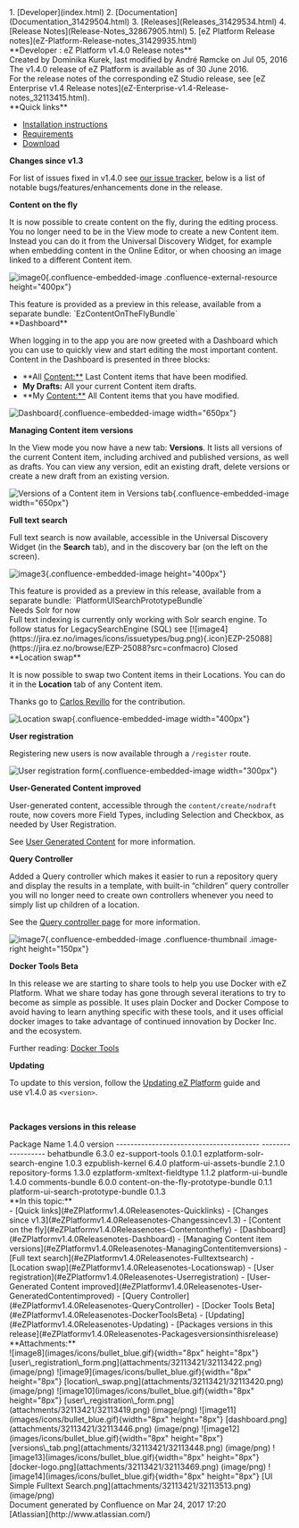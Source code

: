 <div id="page">
<div id="main" class="aui-page-panel">
<div id="main-header">
<div id="breadcrumb-section">
1.  [Developer](index.html)
2.  [Documentation](Documentation_31429504.html)
3.  [Releases](Releases_31429534.html)
4.  [Release Notes](Release-Notes_32867905.html)
5.  [eZ Platform Release notes](eZ-Platform-Release-notes_31429935.html)

</div>
**Developer : eZ Platform v1.4.0 Release notes**

</div>
<div id="content" class="view">
<div class="page-metadata">
Created by Dominika Kurek, last modified by André Rømcke on Jul 05, 2016

</div>
<div id="main-content" class="wiki-content group">
<div class="contentLayout2">
<div class="columnLayout two-right-sidebar"
data-layout="two-right-sidebar">
<div class="cell normal" data-type="normal">
<div class="innerCell">
The v1.4.0 release of eZ Platform is available as of 30 June 2016.

<div
class="confluence-information-macro confluence-information-macro-tip">
<div class="confluence-information-macro-body">
For the release notes of the corresponding eZ Studio release, see [eZ
Enterprise v1.4 Release
notes](eZ-Enterprise-v1.4-Release-notes_32113415.html).

</div>
</div>
**Quick links**

-   [Installation instructions](31429538.html)
-   [Requirements](31429536.html)
-   [Download](http://share.ez.no/latest)

**Changes since v1.3**

For list of issues fixed in v1.4.0 see [our issue
tracker](https://jira.ez.no/issues/?filter=-1&jql=project%20%3D%20EZP%20AND%20resolution%20!%3D%20Unresolved%20AND%20fixVersion%20in%20(1.4.0-beta1%2C%201.4.0-rc1)%20ORDER%20BY%20updatedDate%20ASC),
below is a list of notable bugs/features/enhancements done in the
release.

**Content on the fly**

It is now possible to create content on the fly, during the editing
process. You no longer need to be in the View mode to create a new
Content item. Instead you can do it from the Universal Discovery Widget,
for example when embedding content in the Online Editor, or when
choosing an image linked to a different Content item.

![image0](https://cloud.githubusercontent.com/assets/12594013/16034938/b0f616a0-3214-11e6-8b9e-a824c1b2d1ca.gif){.confluence-embedded-image
.confluence-external-resource height="400px"}

<div
class="confluence-information-macro confluence-information-macro-information">
<div class="confluence-information-macro-body">
This feature is provided as a preview in this release, available from a
separate bundle: `EzContentOnTheFlyBundle`

</div>
</div>
**Dashboard**

When logging in to the app you are now greeted with a Dashboard which
you can use to quickly view and start editing the most important
content. Content in the Dashboard is presented in three blocks:

-   \*\*All <Content:**> Last Content items that have been modified.
-   **My Drafts:** All your current Content item drafts.
-   \*\*My <Content:**> All Content items that you have modified.

![Dashboard](attachments/32113421/32113446.png){.confluence-embedded-image
width="650px"}

**Managing Content item versions**

In the View mode you now have a new tab: **Versions**. It lists all
versions of the current Content item, including archived and published
versions, as well as drafts. You can view any version, edit an existing
draft, delete versions or create a new draft from an existing version.

![Versions of a Content item in Versions
tab](attachments/32113421/32113448.png){.confluence-embedded-image
width="650px"}

**Full text search**

Full text search is now available, accessible in the Universal Discovery
Widget (in the **Search** tab), and in the discovery bar (on the left on
the screen).

![image3](attachments/32113421/32113513.png){.confluence-embedded-image
height="400px"}

<div
class="confluence-information-macro confluence-information-macro-information">
<div class="confluence-information-macro-body">
This feature is provided as a preview in this release, available from a
separate bundle: `PlatformUISearchPrototypeBundle`

</div>
</div>
<div
class="confluence-information-macro confluence-information-macro-note">
Needs Solr for now

<div class="confluence-information-macro-body">
Full text indexing is currently only working with Solr search engine. To
follow status for LegacySearchEngine (SQL) see
[![image4](https://jira.ez.no/images/icons/issuetypes/bug.png){.icon}EZP-25088](https://jira.ez.no/browse/EZP-25088?src=confmacro)
Closed

</div>
</div>
**Location swap**

It is now possible to swap two Content items in their Locations. You can
do it in the **Location** tab of any Content item.

Thanks go to [Carlos Revillo](https://doc.ez.no/display/~desorden) for
the contribution.

![Location
swap](attachments/32113421/32113420.png){.confluence-embedded-image
width="400px"}

**User registration**

Registering new users is now available through a `/register` route.

![User registration
form](attachments/32113421/32113419.png){.confluence-embedded-image
width="300px"}

**User-Generated Content improved**

User-generated content, accessible through the `content/create/nodraft`
route, now covers more Field Types, including Selection and Checkbox, as
needed by User Registration.

See [User Generated Content](User-Generated-Content_31432025.html) for
more information.

**Query Controller**

Added a Query controller which makes it easier to run a repository query
and display the results in a template, with built-in “children” query
controller you will no longer need to create own controllers whenever
you need to simply list up children of a location.

See the [Query controller
page](Content-Rendering_31429679.html#ContentRendering-Querycontroller)
for more information.

![image7](attachments/32113421/32113469.png){.confluence-embedded-image
.confluence-thumbnail .image-right height="150px"}

**Docker Tools Beta**

In this release we are starting to share tools to help you use Docker
with eZ Platform. What we share today has gone through several
iterations to try to become as simple as possible. It uses plain Docker
and Docker Compose to avoid having to learn anything specific with these
tools, and it uses official docker images to take advantage of continued
innovation by Docker Inc. and the ecosystem.

Further reading: [Docker Tools](Docker-Tools_31429544.html)

**Updating**

To update to this version, follow the [Updating eZ
Platform](Updating-eZ-Platform_31431770.html) guide and use v1.4.0 as
`<version>`.

 

**Packages versions in this release**

<div class="table-wrap">
  Package Name                             1.4.0 version
  ---------------------------------------- ------------------
  behatbundle                              6.3.0
  ez-support-tools                         0.1.0.1
  ezplatform-solr-search-engine            1.0.3
  ezpublish-kernel                         6.4.0
  platform-ui-assets-bundle                2.1.0
  repository-forms                         1.3.0
  ezplatform-xmltext-fieldtype             1.1.2
  platform-ui-bundle                       1.4.0
  comments-bundle                          6.0.0
  content-on-the-fly-prototype-bundle      0.1.1
  platform-ui-search-prototype-bundle      0.1.3

</div>
</div>
</div>
<div class="cell aside" data-type="aside">
<div class="innerCell">
**In this topic:**

<div class="toc-macro rbtoc1490376018835">
-   [Quick links](#eZPlatformv1.4.0Releasenotes-Quicklinks)
-   [Changes since v1.3](#eZPlatformv1.4.0Releasenotes-Changessincev1.3)
    -   [Content on the
        fly](#eZPlatformv1.4.0Releasenotes-Contentonthefly)
    -   [Dashboard](#eZPlatformv1.4.0Releasenotes-Dashboard)
    -   [Managing Content item
        versions](#eZPlatformv1.4.0Releasenotes-ManagingContentitemversions)
    -   [Full text search](#eZPlatformv1.4.0Releasenotes-Fulltextsearch)
    -   [Location swap](#eZPlatformv1.4.0Releasenotes-Locationswap)
    -   [User
        registration](#eZPlatformv1.4.0Releasenotes-Userregistration)
    -   [User-Generated Content
        improved](#eZPlatformv1.4.0Releasenotes-User-GeneratedContentimproved)
    -   [Query
        Controller](#eZPlatformv1.4.0Releasenotes-QueryController)
    -   [Docker Tools
        Beta](#eZPlatformv1.4.0Releasenotes-DockerToolsBeta)
-   [Updating](#eZPlatformv1.4.0Releasenotes-Updating)
-   [Packages versions in this
    release](#eZPlatformv1.4.0Releasenotes-Packagesversionsinthisrelease)

</div>
</div>
</div>
</div>
</div>
</div>
<div class="pageSection group">
<div class="pageSectionHeader">
**Attachments:**

</div>
<div class="greybox" align="left">
![image8](images/icons/bullet_blue.gif){width="8px" height="8px"}
[user\_registration\_form.png](attachments/32113421/32113422.png)
(image/png) ![image9](images/icons/bullet_blue.gif){width="8px"
height="8px"} [location\_swap.png](attachments/32113421/32113420.png)
(image/png) ![image10](images/icons/bullet_blue.gif){width="8px"
height="8px"}
[user\_registration\_form.png](attachments/32113421/32113419.png)
(image/png) ![image11](images/icons/bullet_blue.gif){width="8px"
height="8px"} [dashboard.png](attachments/32113421/32113446.png)
(image/png) ![image12](images/icons/bullet_blue.gif){width="8px"
height="8px"} [versions\_tab.png](attachments/32113421/32113448.png)
(image/png) ![image13](images/icons/bullet_blue.gif){width="8px"
height="8px"} [docker-logo.png](attachments/32113421/32113469.png)
(image/png) ![image14](images/icons/bullet_blue.gif){width="8px"
height="8px"} [UI Simple Fulltext
Search.png](attachments/32113421/32113513.png) (image/png)

</div>
</div>
</div>
</div>
<div id="footer" role="contentinfo">
<div class="section footer-body">
Document generated by Confluence on Mar 24, 2017 17:20

<div id="footer-logo">
[Atlassian](http://www.atlassian.com/)

</div>
</div>
</div>
</div>

